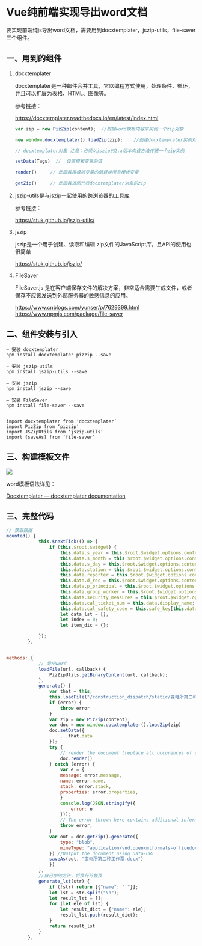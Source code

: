 # Vue纯前端实现导出word文档

要实现前端纯js导出word文档，需要用到docxtemplater，jszip-utils，file-saver三个组件。

## 一、用到的组件

1. docxtemplater
   
   docxtemplater是一种邮件合并工具，它以编程方式使用，处理条件、循环，并且可以扩展为表格、HTML、图像等。
   
   参考链接：
   
   https://docxtemplater.readthedocs.io/en/latest/index.html
   
   ```js
   var zip = new PizZip(content);  //根据word模板内容来实例一个zip对象
   
   new window.docxtemplater().loadZip(zip);    //创建docxtemplater实例对象，返回一个新的docxtemplater对象,并加载zip实例
   
   // docxtemplater对象 注意：必须从jszip的2.x版本向该方法传递一个zip实例
   
   setData(Tags)  //  设置模板变量的值
   
   render()     // 此函数用模板变量的值替换所有模板变量
   
   getZip()     // 此函数返回代表docxtemplater对象的zip
   ```

2. jszip-utils是与jszip一起使用的跨浏览器的工具库
   
   参考链接：
   
   https://stuk.github.io/jszip-utils/

3. jszip
   
   jszip是一个用于创建、读取和编辑.zip文件的JavaScript库，且API的使用也很简单
   
   https://stuk.github.io/jszip/

4. FileSaver
   
   FileSaver.js 是在客户端保存文件的解决方案，非常适合需要生成文件，或者保存不应该发送到外部服务器的敏感信息的应用。
   
   https://www.cnblogs.com/yunser/p/7629399.html  
   https://www.npmjs.com/package/file-saver

## 二、组件安装与引入

```shell
– 安装 docxtemplater
npm install docxtemplater pizzip --save

– 安装 jszip-utils
npm install jszip-utils --save

– 安装 jszip
npm install jszip --save

– 安装 FileSaver
npm install file-saver --save


import docxtemplater from ‘docxtemplater’
import PizZip from ‘pizzip’
import JSZipUtils from ‘jszip-utils’
import {saveAs} from ‘file-saver’
```

## 三、构建模板文件

![](/Users/jared/Library/Application%20Support/marktext/images/2021-12-17-10-00-17-image.png)

word模板语法详见：

[Docxtemplater &mdash; docxtemplater documentation](https://docxtemplater.readthedocs.io/en/stable/)



## 三、完整代码

```js
// 获取数据
mounted() {
            this.$nextTick(() => {
                if (this.$root.$widget) {
                    this.data.s_year = this.$root.$widget.options.context.s_year;
                    this.data.s_month = this.$root.$widget.options.context.s_month;
                    this.data.s_day = this.$root.$widget.options.context.s_day;
                    this.data.station = this.$root.$widget.options.context.station;
                    this.data.reporter = this.$root.$widget.options.context.reporter;
                    this.data.d_rec = this.$root.$widget.options.context.d_rec;
                    this.data.p_principal = this.$root.$widget.options.context.p_principal;
                    this.data.group_worker = this.$root.$widget.options.context.group_worker;
                    this.data.security_measures = this.$root.$widget.options.context.security_measures;
                    this.data.cal_ticket_num = this.data.display_name;
                    this.data.cal_safety_code = this.safe_key[this.data.p_principal_safety_code];
                    let data_lst = [];
                    let index = 0;
                    let item_dic = {};

            });
        },


methods: {
            // 导出word
            loadFile(url, callback) {
                PizZipUtils.getBinaryContent(url, callback);
            },
            generate() {
                var that = this;
                this.loadFile("/construction_dispatch/static/变电所第二种工作票.docx", function (error, content) {
                if (error) {
                    throw error
                }
                var zip = new PizZip(content);
                var doc = new window.docxtemplater().loadZip(zip)
                doc.setData({
                    ...that.data
                });
                try {
                    // render the document (replace all occurences of {first_name} by John, {last_name} by Doe, ...)
                    doc.render()
                } catch (error) {
                    var e = {
                    message: error.message,
                    name: error.name,
                    stack: error.stack,
                    properties: error.properties,
                    }
                    console.log(JSON.stringify({
                        error: e
                    }));
                    // The error thrown here contains additional information when logged with JSON.stringify (it contains a property object).
                    throw error;
                }
                var out = doc.getZip().generate({
                    type: "blob",
                    mimeType: "application/vnd.openxmlformats-officedocument.wordprocessingml.document",
                }) //Output the document using Data-URI
                saveAs(out, "变电所第二种工作票.docx")
                })
            },
            //自己加的方法，将换行符替换
            generate_lst(str) {
                if (!str) return [{"name": " "}];
                let lst = str.split("\n");
                let result_lst = [];
                for (let ele of lst) {
                    let result_dict = {"name": ele};
                    result_lst.push(result_dict);
                }
                return result_lst
            }
        },
```


